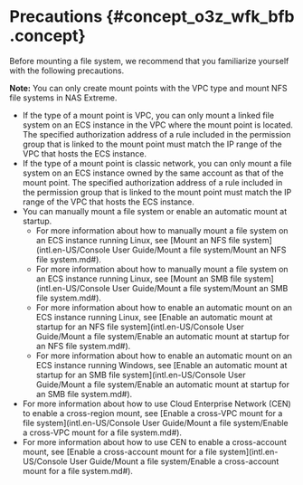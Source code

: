 # Precautions {#concept_o3z_wfk_bfb .concept}

Before mounting a file system, we recommend that you familiarize yourself with the following precautions.

**Note:** You can only create mount points with the VPC type and mount NFS file systems in NAS Extreme.

-   If the type of a mount point is VPC, you can only mount a linked file system on an ECS instance in the VPC where the mount point is located. The specified authorization address of a rule included in the permission group that is linked to the mount point must match the IP range of the VPC that hosts the ECS instance.
-   If the type of a mount point is classic network, you can only mount a file system on an ECS instance owned by the same account as that of the mount point. The specified authorization address of a rule included in the permission group that is linked to the mount point must match the IP range of the VPC that hosts the ECS instance.
-   You can manually mount a file system or enable an automatic mount at startup.
    -   For more information about how to manually mount a file system on an ECS instance running Linux, see [Mount an NFS file system](intl.en-US/Console User Guide/Mount a file system/Mount an NFS file system.md#).
    -   For more information about how to manually mount a file system on an ECS instance running Linux, see [Mount an SMB file system](intl.en-US/Console User Guide/Mount a file system/Mount an SMB file system.md#).
    -   For more information about how to enable an automatic mount on an ECS instance running Linux, see [Enable an automatic mount at startup for an NFS file system](intl.en-US/Console User Guide/Mount a file system/Enable an automatic mount at startup for an NFS file system.md#).
    -   For more information about how to enable an automatic mount on an ECS instance running Windows, see [Enable an automatic mount at startup for an SMB file system](intl.en-US/Console User Guide/Mount a file system/Enable an automatic mount at startup for an SMB file system.md#).
-   For more information about how to use Cloud Enterprise Network \(CEN\) to enable a cross-region mount, see [Enable a cross-VPC mount for a file system](intl.en-US/Console User Guide/Mount a file system/Enable a cross-VPC mount for a file system.md#).
-   For more information about how to use CEN to enable a cross-account mount, see [Enable a cross-account mount for a file system](intl.en-US/Console User Guide/Mount a file system/Enable a cross-account mount for a file system.md#).

